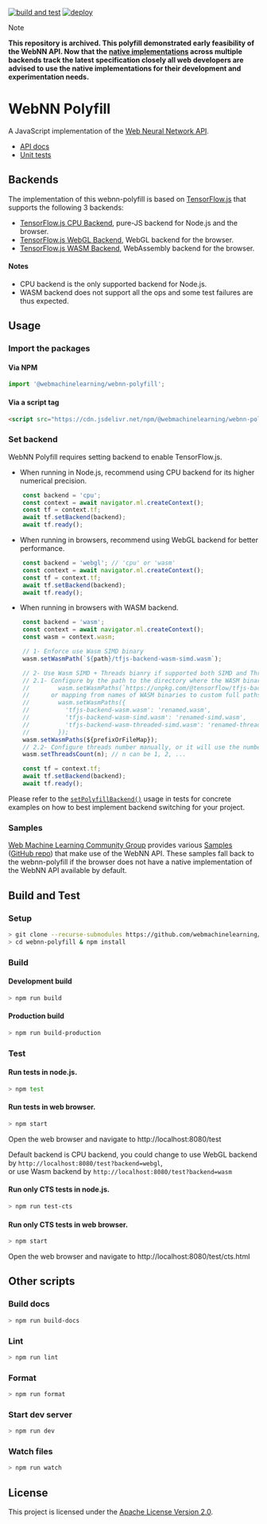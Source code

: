 [![build and test](https://github.com/webmachinelearning/webnn-polyfill/workflows/build%20and%20test/badge.svg)](https://github.com/webmachinelearning/webnn-polyfill/actions)
[![deploy](https://github.com/webmachinelearning/webnn-polyfill/workflows/deploy/badge.svg)](https://github.com/webmachinelearning/webnn-polyfill/actions)

>[!NOTE]
>**This repository is archived. This polyfill demonstrated early feasibility of the WebNN API. Now that the [native implementations](https://webmachinelearning.github.io/webnn-status/) across multiple backends track the latest specification closely all web developers are advised to use the native implementations for their development and experimentation needs.**

# WebNN Polyfill

A JavaScript implementation of the [Web Neural Network API](https://webmachinelearning.github.io/webnn/).

* [API docs](https://webmachinelearning.github.io/webnn-polyfill/docs/)
* [Unit tests](https://webmachinelearning.github.io/webnn-polyfill/test/)

## Backends

The implementation of this webnn-polyfill is based on [TensorFlow.js](https://github.com/tensorflow/tfjs) that supports the following 3 backends:

* [TensorFlow.js CPU Backend](https://github.com/tensorflow/tfjs/blob/master/tfjs-backend-cpu), pure-JS backend for Node.js and the browser.
* [TensorFlow.js WebGL Backend](https://github.com/tensorflow/tfjs/blob/master/tfjs-backend-webgl), WebGL backend for the browser.
* [TensorFlow.js WASM Backend](https://github.com/tensorflow/tfjs/blob/master/tfjs-backend-wasm), WebAssembly backend for the browser.

#### Notes

* CPU backend is the only supported backend for Node.js.
* WASM backend does not support all the ops and some test failures are thus expected.

## Usage

### Import the packages

#### Via NPM

```js
import '@webmachinelearning/webnn-polyfill';
```

#### Via a script tag

```html
<script src="https://cdn.jsdelivr.net/npm/@webmachinelearning/webnn-polyfill/dist/webnn-polyfill.js"></script>
```

### Set backend

WebNN Polyfill requires setting backend to enable TensorFlow.js.

* When running in Node.js, recommend using CPU backend for its higher numerical precision.
```js
    const backend = 'cpu';
    const context = await navigator.ml.createContext();
    const tf = context.tf;
    await tf.setBackend(backend);
    await tf.ready();
```

* When running in browsers, recommend using WebGL backend for better performance.

```js
    const backend = 'webgl'; // 'cpu' or 'wasm'
    const context = await navigator.ml.createContext();
    const tf = context.tf;
    await tf.setBackend(backend);
    await tf.ready();
```

* When running in browsers with WASM backend.

```js
    const backend = 'wasm';
    const context = await navigator.ml.createContext();
    const wasm = context.wasm;

    // 1- Enforce use Wasm SIMD binary
    wasm.setWasmPath(`${path}/tfjs-backend-wasm-simd.wasm`);

    // 2- Use Wasm SIMD + Threads bianry if supported both SIMD and Threads
    // 2.1- Configure by the path to the directory where the WASM binaries are located
    //        wasm.setWasmPaths(`https://unpkg.com/@tensorflow/tfjs-backend-wasm@${tf.version_core}/dist/`);
    //      or mapping from names of WASM binaries to custom full paths specifying the locations of those binaries
    //        wasm.setWasmPaths({
    //          'tfjs-backend-wasm.wasm': 'renamed.wasm',
    //          'tfjs-backend-wasm-simd.wasm': 'renamed-simd.wasm',
    //          'tfjs-backend-wasm-threaded-simd.wasm': 'renamed-threaded-simd.wasm'
    //        });
    wasm.setWasmPaths(${prefixOrFileMap}); 
    // 2.2- Configure threads number manually, or it will use the number of logical CPU cores as the threads count by default
    wasm.setThreadsCount(n); // n can be 1, 2, ...

    const tf = context.tf;
    await tf.setBackend(backend);
    await tf.ready();
```

Please refer to the [`setPolyfillBackend()`](https://github.com/webmachinelearning/webnn-polyfill/search?q=setPolyfillBackend) usage in tests for concrete examples on how to best implement backend switching for your project.

### Samples

[Web Machine Learning Community Group](https://webmachinelearning.github.io/community/) provides various [Samples](https://webmachinelearning.github.io/webnn-samples-intro/) ([GitHub repo](https://github.com/webmachinelearning/webnn-samples)) that make use of the WebNN API. These samples fall back to the webnn-polyfill if the browser does not have a native implementation of the WebNN API available by default.

## Build and Test

### Setup

```sh
> git clone --recurse-submodules https://github.com/webmachinelearning/webnn-polyfill
> cd webnn-polyfill & npm install
```

### Build
#### Development build

```sh
> npm run build
```

#### Production build

```sh
> npm run build-production
```

### Test
#### Run tests in node.js.

```sh
> npm test
```

#### Run tests in web browser.

```sh
> npm start
```

Open the web browser and navigate to http://localhost:8080/test

Default backend is CPU backend, you could change to use WebGL backend by `http://localhost:8080/test?backend=webgl`,<br>
or use Wasm backend by `http://localhost:8080/test?backend=wasm`

#### Run only CTS tests in node.js.

```sh
> npm run test-cts
```

#### Run only CTS tests in web browser.

```sh
> npm start
```

Open the web browser and navigate to http://localhost:8080/test/cts.html

## Other scripts
### Build docs

```sh
> npm run build-docs
```

### Lint

```sh
> npm run lint
```

### Format

```sh
> npm run format
```

### Start dev server

```sh
> npm run dev
```

### Watch files

```sh
> npm run watch
```


## License

This project is licensed under the [Apache License Version 2.0](./LICENSE).
